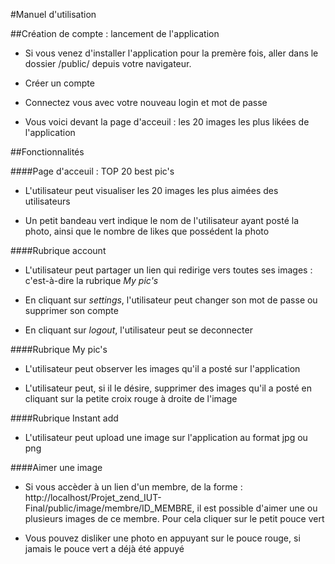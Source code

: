 #Manuel d'utilisation

##Création de compte : lancement de l'application
- Si vous venez d'installer l'application pour la premère fois, aller dans le dossier /public/ depuis votre navigateur.

- Créer un compte

- Connectez vous avec votre nouveau login et mot de passe

- Vous voici devant la page d'acceuil : les 20 images les plus likées de l'application


##Fonctionnalités

####Page d'acceuil : TOP 20 best pic's
- L'utilisateur peut visualiser les 20 images les plus aimées des utilisateurs

- Un petit bandeau vert indique le nom de l'utilisateur ayant posté la photo, ainsi que le nombre de likes que possédent la photo

####Rubrique account
- L'utilisateur peut partager un lien qui redirige vers toutes ses images : c'est-à-dire la rubrique *My pic's* 

- En cliquant sur *settings*, l'utilisateur peut changer son mot de passe ou supprimer son compte

- En cliquant sur *logout*, l'utilisateur peut se deconnecter

####Rubrique My pic's
- L'utilisateur peut observer les images qu'il a posté sur l'application

- L'utilisateur peut, si il le désire, supprimer des images qu'il a posté en cliquant sur la petite croix rouge à droite de l'image

####Rubrique Instant add
- L'utilisateur peut upload une image sur l'application au format jpg ou png

####Aimer une image
- Si vous accèder à un lien d'un membre, de la forme : http://localhost/Projet_zend_IUT-Final/public/image/membre/ID_MEMBRE, il est possible d'aimer une ou plusieurs images de ce membre. Pour cela cliquer sur le petit pouce vert

- Vous pouvez disliker une photo en appuyant sur le pouce rouge, si jamais le pouce vert a déjà été appuyé
